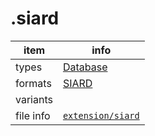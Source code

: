 

# .siard

item | info
--- | ---
types | [Database](../dataTypes/database.md)
formats | [SIARD](../fileFormats/siard.md)
variants | 
file info | [`extension/siard`]({{fileinfo}}/siard)



